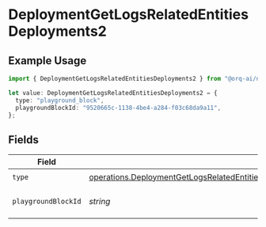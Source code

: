 # DeploymentGetLogsRelatedEntitiesDeployments2

## Example Usage

```typescript
import { DeploymentGetLogsRelatedEntitiesDeployments2 } from "@orq-ai/node/models/operations";

let value: DeploymentGetLogsRelatedEntitiesDeployments2 = {
  type: "playground_block",
  playgroundBlockId: "9520665c-1138-4be4-a284-f03c68da9a11",
};
```

## Fields

| Field                                                                                                                                                                                                                            | Type                                                                                                                                                                                                                             | Required                                                                                                                                                                                                                         | Description                                                                                                                                                                                                                      |
| -------------------------------------------------------------------------------------------------------------------------------------------------------------------------------------------------------------------------------- | -------------------------------------------------------------------------------------------------------------------------------------------------------------------------------------------------------------------------------- | -------------------------------------------------------------------------------------------------------------------------------------------------------------------------------------------------------------------------------- | -------------------------------------------------------------------------------------------------------------------------------------------------------------------------------------------------------------------------------- |
| `type`                                                                                                                                                                                                                           | [operations.DeploymentGetLogsRelatedEntitiesDeploymentsResponse200ApplicationJSONResponseBodyData32Type](../../models/operations/deploymentgetlogsrelatedentitiesdeploymentsresponse200applicationjsonresponsebodydata32type.md) | :heavy_check_mark:                                                                                                                                                                                                               | N/A                                                                                                                                                                                                                              |
| `playgroundBlockId`                                                                                                                                                                                                              | *string*                                                                                                                                                                                                                         | :heavy_check_mark:                                                                                                                                                                                                               | The id of the resource                                                                                                                                                                                                           |